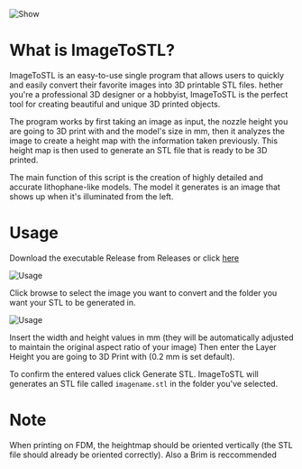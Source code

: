 ![Show](https://i.imgur.com/bgk3A0F.jpg)

What is ImageToSTL?
=====

ImageToSTL is an easy-to-use single program that allows users to quickly and easily convert their favorite images into 3D printable STL files. hether you're a professional 3D designer or a hobbyist, ImageToSTL is the perfect tool for creating beautiful and unique 3D printed objects.

The program works by first taking an image as input, the nozzle height you are going to 3D print with and the model's size in mm, then it analyzes the image to create a height map with the information taken previously. This height map is then used to generate an STL file that is ready to be 3D printed.

The main function of this script is the creation of highly detailed and accurate lithophane-like models. The model it generates is an image that shows up when it's illuminated from the left. 

Usage
=====

Download the executable Release from Releases or click [here](https://github.com/CreepyMemes/ImageToSTL/releases/tag/v1.0)

![Usage](https://i.imgur.com/cxM0RFu.png)

Click browse to select the image you want to convert and the folder you want your STL to be generated in.

![Usage](https://i.imgur.com/SeT4hjN.png)

Insert the width and height values in mm (they will be automatically adjusted to maintain the original aspect ratio of your image)
Then enter the Layer Height you are going to 3D Print with (0.2 mm is set default). 

To confirm the entered values click Generate STL. ImageToSTL will generates an STL file called `imagename.stl` in the folder you've selected.

Note
======

When printing on FDM, the heightmap should be oriented vertically (the STL file should already be oriented correctly).
Also a Brim is reccommended
